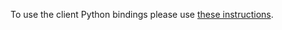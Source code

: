 To use the client Python bindings please use [these instructions](https://microsoft.github.io/vowpal_wabbit/reinforcement_learning/doc/html/Python.html).
